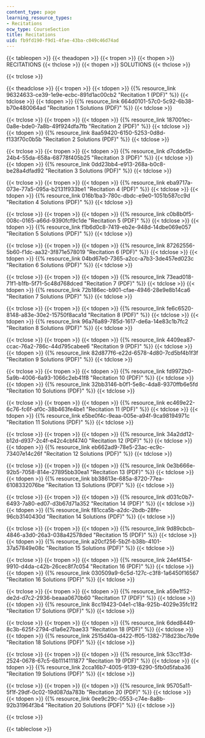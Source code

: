 ```yaml
---
content_type: page
learning_resource_types:
- Recitations
ocw_type: CourseSection
title: Recitations
uid: fb9fd190-f9d1-4fae-43ba-c049c46d74ad
---
```


{{< tableopen >}}
{{< theadopen >}}
{{< tropen >}}
{{< thopen >}}
RECITATIONS
{{< thclose >}}
{{< thopen >}}
SOLUTIONS
{{< thclose >}}

{{< trclose >}}

{{< theadclose >}}
{{< tropen >}}
{{< tdopen >}}
{{% resource_link 96324633-ce39-1e9e-ecbc-891d1ac00cb2 "Recitation 1 (PDF)" %}}
{{< tdclose >}}
{{< tdopen >}}
{{% resource_link 664d0101-57c0-5c92-6b38-b70e480064ad "Recitation 1 Solutions (PDF)" %}}
{{< tdclose >}}

{{< trclose >}}
{{< tropen >}}
{{< tdopen >}}
{{% resource_link 187001ec-0a8e-bde0-7a8b-49f924dfa7fb "Recitation 2 (PDF)" %}}
{{< tdclose >}}
{{< tdopen >}}
{{% resource_link 8aa59420-6150-5253-0d8d-f133f70c0b5b "Recitation 2 Solutions (PDF)" %}}
{{< tdclose >}}

{{< trclose >}}
{{< tropen >}}
{{< tdopen >}}
{{% resource_link d7cdde5b-24b4-55da-658a-68778f405b25 "Recitation 3 (PDF)" %}}
{{< tdclose >}}
{{< tdopen >}}
{{% resource_link 0dd23bb4-e913-268a-b0c8-be28a4dfad92 "Recitation 3 Solutions (PDF)" %}}
{{< tdclose >}}

{{< trclose >}}
{{< tropen >}}
{{< tdopen >}}
{{% resource_link eba9717a-073e-77a5-095a-b2131f933be1 "Recitation 4 (PDF)" %}}
{{< tdclose >}}
{{< tdopen >}}
{{% resource_link 016b1ba3-780c-dbdc-e9e0-1051b587cc9d "Recitation 4 Solutions (PDF)" %}}
{{< tdclose >}}

{{< trclose >}}
{{< tropen >}}
{{< tdopen >}}
{{% resource_link c0b8b0f5-008c-0165-a66d-9390fcf9c1de "Recitation 5 (PDF)" %}}
{{< tdclose >}}
{{< tdopen >}}
{{% resource_link f1b6d0c8-7419-eb2e-948d-14dbe069e057 "Recitation 5 Solutions (PDF)" %}}
{{< tdclose >}}

{{< trclose >}}
{{< tropen >}}
{{< tdopen >}}
{{% resource_link 87262556-5b60-f1dc-aa32-3f871e578019 "Recitation 6 (PDF)" %}}
{{< tdclose >}}
{{< tdopen >}}
{{% resource_link 04bd67e0-7365-a2cc-a7b3-3de457ed023c "Recitation 6 Solutions (PDF)" %}}
{{< tdclose >}}

{{< trclose >}}
{{< tropen >}}
{{< tdopen >}}
{{% resource_link 73ead018-71f1-b1fb-5f71-5c48d768dced "Recitation 7 (PDF)" %}}
{{< tdclose >}}
{{< tdopen >}}
{{% resource_link 72b186ec-b901-cfae-4946-28e9e8b14ca6 "Recitation 7 Solutions (PDF)" %}}
{{< tdclose >}}

{{< trclose >}}
{{< tropen >}}
{{< tdopen >}}
{{% resource_link fe6c6520-8148-a83e-30e2-15750f8aca1d "Recitation 8 (PDF)" %}}
{{< tdclose >}}
{{< tdopen >}}
{{% resource_link 96a76a89-785d-1617-de6a-14e83c1b7fc2 "Recitation 8 Solutions (PDF)" %}}
{{< tdclose >}}

{{< trclose >}}
{{< tropen >}}
{{< tdopen >}}
{{% resource_link 4409ea87-ccac-76a2-786c-44d795cabee6 "Recitation 9 (PDF)" %}}
{{< tdclose >}}
{{< tdopen >}}
{{% resource_link 82d877f6-e22d-6578-4d80-7cd5bf4b1f3f "Recitation 9 Solutions (PDF)" %}}
{{< tdclose >}}

{{< trclose >}}
{{< tropen >}}
{{< tdopen >}}
{{% resource_link fd9972b0-5a9b-4006-6a93-1066c2eb41f8 "Recitation 10 (PDF)" %}}
{{< tdclose >}}
{{< tdopen >}}
{{% resource_link 32bb3146-b0f1-5e8c-4da8-9370ffb6e5fd "Recitation 10 Solutions (PDF)" %}}
{{< tdclose >}}

{{< trclose >}}
{{< tropen >}}
{{< tdopen >}}
{{% resource_link ec469e22-6c76-fc6f-af0c-38b463fe4be1 "Recitation 11 (PDF)" %}}
{{< tdclose >}}
{{< tdopen >}}
{{% resource_link e5be0f4c-9eaa-005e-a94f-9ca98194971c "Recitation 11 Solutions (PDF)" %}}
{{< tdclose >}}

{{< trclose >}}
{{< tropen >}}
{{< tdopen >}}
{{% resource_link 34a2dd12-b12d-d937-2c4f-e42c4cbf4740 "Recitation 12 (PDF)" %}}
{{< tdclose >}}
{{< tdopen >}}
{{% resource_link eb662ad9-78e5-23ac-ec9c-73407e14c26f "Recitation 12 Solutions (PDF)" %}}
{{< tdclose >}}

{{< trclose >}}
{{< tropen >}}
{{< tdopen >}}
{{% resource_link 0e3b666e-92b5-7058-814e-27895bb30ea1 "Recitation 13 (PDF)" %}}
{{< tdclose >}}
{{< tdopen >}}
{{% resource_link bb38613e-685a-8720-77ea-6108332076be "Recitation 13 Solutions (PDF)" %}}
{{< tdclose >}}

{{< trclose >}}
{{< tropen >}}
{{< tdopen >}}
{{% resource_link d031c0b7-6493-7a80-ed07-d3b67d71a352 "Recitation 14 (PDF)" %}}
{{< tdclose >}}
{{< tdopen >}}
{{% resource_link f81cca5b-a2dc-2bdb-28fe-96cb3140430d "Recitation 14 Solutions (PDF)" %}}
{{< tdclose >}}

{{< trclose >}}
{{< tropen >}}
{{< tdopen >}}
{{% resource_link 9d89cbcb-4846-a3d0-26a3-038a42578ded "Recitation 15 (PDF)" %}}
{{< tdclose >}}
{{< tdopen >}}
{{% resource_link a20cf256-5b2f-b38b-4101-37a57849e08c "Recitation 15 Solutions (PDF)" %}}
{{< tdclose >}}

{{< trclose >}}
{{< tropen >}}
{{< tdopen >}}
{{% resource_link 24ef4154-9910-d4da-c42b-26cec8f7c054 "Recitation 16 (PDF)" %}}
{{< tdclose >}}
{{< tdopen >}}
{{% resource_link 030509a9-6c5d-127c-c3f8-1a6450f16567 "Recitation 16 Solutions (PDF)" %}}
{{< tdclose >}}

{{< trclose >}}
{{< tropen >}}
{{< tdopen >}}
{{% resource_link a59e1f52-de2d-d7c2-2936-beaaa0670b60 "Recitation 17 (PDF)" %}}
{{< tdclose >}}
{{< tdopen >}}
{{% resource_link 8cc19423-04e1-c18a-925b-4029e35fc1f2 "Recitation 17 Solutions (PDF)" %}}
{{< tdclose >}}

{{< trclose >}}
{{< tropen >}}
{{< tdopen >}}
{{% resource_link 6ded8449-8c3b-625f-2794-d1a6e27bae33 "Recitation 18 (PDF)" %}}
{{< tdclose >}}
{{< tdopen >}}
{{% resource_link 2515d40a-d422-ff05-1382-718d23bc7b9e "Recitation 18 Solutions (PDF)" %}}
{{< tdclose >}}

{{< trclose >}}
{{< tropen >}}
{{< tdopen >}}
{{% resource_link 53cc1f3d-2524-0678-67c5-6b1114111877 "Recitation 19 (PDF)" %}}
{{< tdclose >}}
{{< tdopen >}}
{{% resource_link 2cca16b7-4005-9139-6290-5fb0d5faba36 "Recitation 19 Solutions (PDF)" %}}
{{< tdclose >}}

{{< trclose >}}
{{< tropen >}}
{{< tdopen >}}
{{% resource_link 95705a11-5f1f-29df-0c02-19d087da783b "Recitation 20 (PDF)" %}}
{{< tdclose >}}
{{< tdopen >}}
{{% resource_link 0ee9c29c-0553-c74e-8a8b-92b31964f3b4 "Recitation 20 Solutions (PDF)" %}}
{{< tdclose >}}

{{< trclose >}}

{{< tableclose >}}